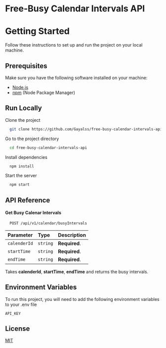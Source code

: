 # Free-Busy Calendar Intervals API

# Getting Started

Follow these instructions to set up and run the project on your local machine.

## Prerequisites

Make sure you have the following software installed on your machine:

- [Node.js](https://nodejs.org/en)
- [npm](https://www.npmjs.com/) (Node Package Manager)

## Run Locally

Clone the project

```bash
  git clone https://github.com/Gayalss/free-busy-calendar-intervals-api.git
```

Go to the project directory

```bash
  cd free-busy-calendar-intervals-api
```

Install dependencies

```bash
  npm install
```

Start the server

```bash
  npm start
```

## API Reference

#### Get Busy Calenar Intervals

```http
  POST /api/v1/calendar/busyIntervals
```

| Parameter    | Type     | Description   |
| :----------- | :------- | :------------ |
| `calenderId` | `string` | **Required**. |
| `startTime`  | `string` | **Required**. |
| `endTime`    | `string` | **Required**. |

Takes **calenderId**, **startTime**, **endTime** and returns the busy intervals.

## Environment Variables

To run this project, you will need to add the following environment variables to your .env file

`API_KEY`

## License

[MIT](https://choosealicense.com/licenses/mit/)
